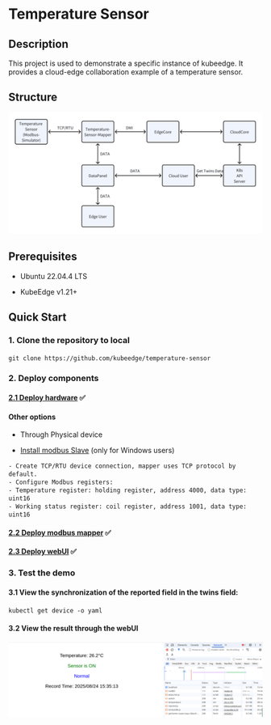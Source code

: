 # Temperature Sensor 

## Description
This project is used to demonstrate a specific instance of kubeedge. It provides a cloud-edge collaboration example of a temperature sensor.

## Structure
![img](./img/structure.png)

## Prerequisites
* Ubuntu 22.04.4 LTS

* KubeEdge v1.21+
## Quick Start
### 1. Clone the repository to local
```
git clone https://github.com/kubeedge/temperature-sensor
```
### 2. Deploy components

#### [2.1 Deploy hardware](hardware/README.md) ✅
#### Other options

- Through Physical device

- [Install modbus Slave](https://www.modbustools.com/modbus_slave.html) (only for Windows users)
```
- Create TCP/RTU device connection, mapper uses TCP protocol by default.
- Configure Modbus registers:
- Temperature register: holding register, address 4000, data type: uint16
- Working status register: coil register, address 1001, data type: uint16
```
#### [2.2 Deploy modbus mapper](modbus/README.md) ✅
#### [2.3 Deploy webUI](webUI/README.md) ✅

### 3. Test the demo
#### 3.1 View the synchronization of the reported field in the twins field:
```
kubectl get device -o yaml
```
#### 3.2 View the result through the webUI
![test1](./img/test1.png)



